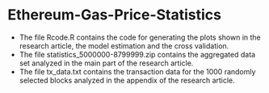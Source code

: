 # Ethereum-Gas-Price-Statistics
* The file Rcode.R contains the code for generating the plots shown in the research article, the model estimation and the cross validation.
* The file statistics_5000000-8799999.zip contains the aggregated data set analyzed in the main part of the research article.
* The file tx_data.txt contains the transaction data for the 1000 randomly selected blocks analyzed in the appendix of the research article.
